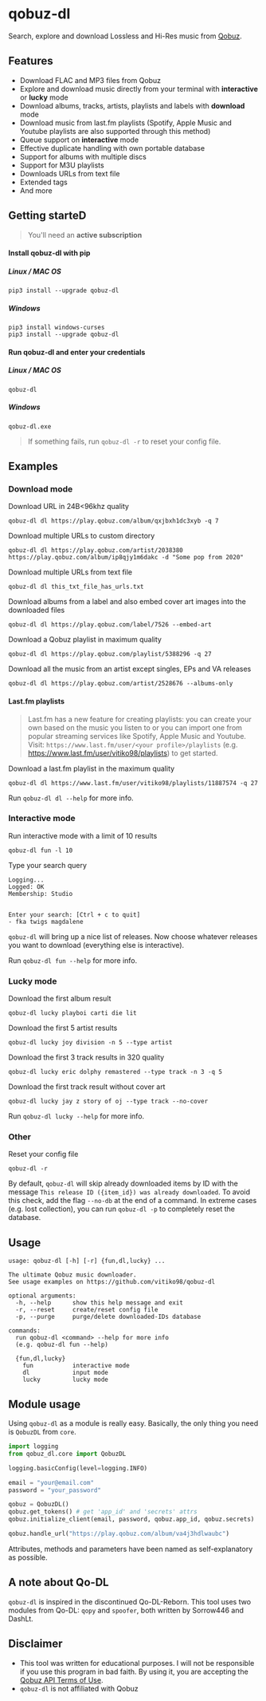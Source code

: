 # qobuz-dl

Search, explore and download Lossless and Hi-Res music from [Qobuz](https://www.qobuz.com/).

## Features

- Download FLAC and MP3 files from Qobuz
- Explore and download music directly from your terminal with **interactive** or **lucky** mode
- Download albums, tracks, artists, playlists and labels with **download** mode
- Download music from last.fm playlists (Spotify, Apple Music and Youtube playlists are also supported through this method)
- Queue support on **interactive** mode
- Effective duplicate handling with own portable database
- Support for albums with multiple discs
- Support for M3U playlists
- Downloads URLs from text file
- Extended tags
- And more

## Getting starteD

> You'll need an **active subscription**

#### Install qobuz-dl with pip

##### Linux / MAC OS

```
pip3 install --upgrade qobuz-dl
```

##### Windows

```
pip3 install windows-curses
pip3 install --upgrade qobuz-dl
```

#### Run qobuz-dl and enter your credentials

##### Linux / MAC OS

```
qobuz-dl
```

##### Windows

```
qobuz-dl.exe
```

> If something fails, run `qobuz-dl -r` to reset your config file.

## Examples

### Download mode

Download URL in 24B<96khz quality

```
qobuz-dl dl https://play.qobuz.com/album/qxjbxh1dc3xyb -q 7
```

Download multiple URLs to custom directory

```
qobuz-dl dl https://play.qobuz.com/artist/2038380 https://play.qobuz.com/album/ip8qjy1m6dakc -d "Some pop from 2020"
```

Download multiple URLs from text file

```
qobuz-dl dl this_txt_file_has_urls.txt
```

Download albums from a label and also embed cover art images into the downloaded files

```
qobuz-dl dl https://play.qobuz.com/label/7526 --embed-art
```

Download a Qobuz playlist in maximum quality

```
qobuz-dl dl https://play.qobuz.com/playlist/5388296 -q 27
```

Download all the music from an artist except singles, EPs and VA releases

```
qobuz-dl dl https://play.qobuz.com/artist/2528676 --albums-only
```

#### Last.fm playlists

> Last.fm has a new feature for creating playlists: you can create your own based on the music you listen to or you can import one from popular streaming services like Spotify, Apple Music and Youtube. Visit: `https://www.last.fm/user/<your profile>/playlists` (e.g. https://www.last.fm/user/vitiko98/playlists) to get started.

Download a last.fm playlist in the maximum quality

```
qobuz-dl dl https://www.last.fm/user/vitiko98/playlists/11887574 -q 27
```

Run `qobuz-dl dl --help` for more info.

### Interactive mode

Run interactive mode with a limit of 10 results

```
qobuz-dl fun -l 10
```

Type your search query

```
Logging...
Logged: OK
Membership: Studio


Enter your search: [Ctrl + c to quit]
- fka twigs magdalene
```

`qobuz-dl` will bring up a nice list of releases. Now choose whatever releases you want to download (everything else is interactive).

Run `qobuz-dl fun --help` for more info.

### Lucky mode

Download the first album result

```
qobuz-dl lucky playboi carti die lit
```

Download the first 5 artist results

```
qobuz-dl lucky joy division -n 5 --type artist
```

Download the first 3 track results in 320 quality

```
qobuz-dl lucky eric dolphy remastered --type track -n 3 -q 5
```

Download the first track result without cover art

```
qobuz-dl lucky jay z story of oj --type track --no-cover
```

Run `qobuz-dl lucky --help` for more info.

### Other

Reset your config file

```
qobuz-dl -r
```

By default, `qobuz-dl` will skip already downloaded items by ID with the message `This release ID ({item_id}) was already downloaded`. To avoid this check, add the flag `--no-db` at the end of a command. In extreme cases (e.g. lost collection), you can run `qobuz-dl -p` to completely reset the database.

## Usage

```
usage: qobuz-dl [-h] [-r] {fun,dl,lucky} ...

The ultimate Qobuz music downloader.
See usage examples on https://github.com/vitiko98/qobuz-dl

optional arguments:
  -h, --help      show this help message and exit
  -r, --reset     create/reset config file
  -p, --purge     purge/delete downloaded-IDs database

commands:
  run qobuz-dl <command> --help for more info
  (e.g. qobuz-dl fun --help)

  {fun,dl,lucky}
    fun           interactive mode
    dl            input mode
    lucky         lucky mode
```

## Module usage

Using `qobuz-dl` as a module is really easy. Basically, the only thing you need is `QobuzDL` from `core`.

```python
import logging
from qobuz_dl.core import QobuzDL

logging.basicConfig(level=logging.INFO)

email = "your@email.com"
password = "your_password"

qobuz = QobuzDL()
qobuz.get_tokens() # get 'app_id' and 'secrets' attrs
qobuz.initialize_client(email, password, qobuz.app_id, qobuz.secrets)

qobuz.handle_url("https://play.qobuz.com/album/va4j3hdlwaubc")
```

Attributes, methods and parameters have been named as self-explanatory as possible.

## A note about Qo-DL

`qobuz-dl` is inspired in the discontinued Qo-DL-Reborn. This tool uses two modules from Qo-DL: `qopy` and `spoofer`, both written by Sorrow446 and DashLt.

## Disclaimer

- This tool was written for educational purposes. I will not be responsible if you use this program in bad faith. By using it, you are accepting the [Qobuz API Terms of Use](https://static.qobuz.com/apps/api/QobuzAPI-TermsofUse.pdf).
- `qobuz-dl` is not affiliated with Qobuz

